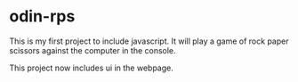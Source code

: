 # odin-rps

This is my first project to include javascript.
It will play a game of rock paper scissors against the computer in the console. 

This project now includes ui in the webpage.